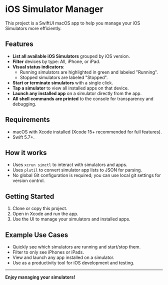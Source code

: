 # iOS Simulator Manager

This project is a SwiftUI macOS app to help you manage your iOS Simulators more efficiently.

## Features

- **List all available iOS Simulators** grouped by iOS version.
- **Filter** devices by type: All, iPhone, or iPad.
- **Visual status indicators**:
  - Running simulators are highlighted in green and labeled "Running".
  - Stopped simulators are labeled "Stopped".
- **Start or terminate simulators** with a single click.
- **Tap a simulator** to view all installed apps on that device.
- **Launch any installed app** on a simulator directly from the app.
- **All shell commands are printed** to the console for transparency and debugging.

## Requirements

- macOS with Xcode installed (Xcode 15+ recommended for full features).
- Swift 5.7+.

## How it works

- Uses `xcrun simctl` to interact with simulators and apps.
- Uses `plutil` to convert simulator app lists to JSON for parsing.
- No global Git configuration is required; you can use local git settings for version control.

## Getting Started

1. Clone or copy this project.
2. Open in Xcode and run the app.
3. Use the UI to manage your simulators and installed apps.

## Example Use Cases

- Quickly see which simulators are running and start/stop them.
- Filter to only see iPhones or iPads.
- View and launch any app installed on a simulator.
- Use as a productivity tool for iOS development and testing.

---

**Enjoy managing your simulators!**
